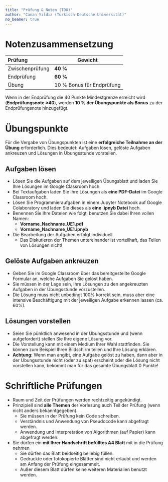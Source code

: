 ```yaml
---
title: "Prüfung & Noten (TDU)"
author: "Canan Yıldız (Türkisch-Deutsche Universität)"
no_beamer: true
---
```



# Notenzusammensetzung

| Prüfung         | Gewicht                          |
|:----------------|----------------------------------|
| Zwischenprüfung | **40 %**                         |
| Endprüfung      | **60 %**                         |
| Übung           | 10 % Bonus für Endprüfung        |


Wenn in der Endprüfung die 40 Punkte Mindestgrenze erreicht wird (**Endprüfungsnote ≥40**),
werden **10 % der Übungspunkte als Bonus** zu der Endprüfungsnote hinzugefügt.

# Übungspunkte

Für die Vergabe von Übungspunkten ist eine **erfolgreiche Teilnahme an der Übung** erforderlich. Dies bedeutet: Aufgaben lösen, gelöste Aufgaben ankreuzen und Lösungen in Übungsstunde vorstellen.

## Aufgaben lösen
*   Lösen Sie die Aufgaben auf dem jeweiligen Übungsblatt und laden Sie Ihre Lösungen im Google Classroom hoch.
*   Bei Textaufgaben laden Sie Ihre Lösungen als **eine PDF-Datei** im Google Classroom hoch.
*   Lösen Sie Programmieraufgaben in einem Jupyter Notebook auf Google Colaboratory und laden Sie dieses als **eine .ipnyb Datei** hoch.
*   Benennen Sie Ihre Dateien wie folgt, benutzen Sie dabei Ihren vollen Namen:
    *   **Vorname_Nachname_UE1.pdf**
    *   **Vorname_Nachname_UE1.ipnyb**
*   Die Bearbeitung der Aufgaben erfolgt individuell.
    *   Das Diskutieren der Themen untereinander ist vorteilhaft, das Teilen von Lösungen nicht!

## Gelöste Aufgaben ankreuzen
*   Geben Sie im Google Classroom über das bereitgestellte Google Formular an, welche Aufgaben Sie gelöst haben.
*   Sie müssen in der Lage sein, Ihre Lösungen zu den angekreuzten Aufgaben in der Übungsstunde vorzustellen.
*   Die Lösung muss nicht unbedingt 100% korrekt sein, muss aber eine intensive Beschäftigung mit der jeweiligen Aufgabe erkennen lassen (ca. 60%).

## Lösungen vorstellen
*   Seien Sie pünktlich anwesend in der Übungsstunde und (wenn aufgefordert) stellen Sie Ihre eigene Lösung vor.
*   Die Vorstellung kann mit einem Medium Ihrer Wahl stattfinden. Sie können zum Beispiel Ihren Bildschirm teilen und Ihre Lösung erklären.
*   **Achtung:** Wenn man angibt, eine Aufgabe gelöst zu haben, dann aber in der Übungsstunde nicht (oder zu spät)
erscheint oder die Lösung nicht vorstellen kann, bekommt man für das gesamte Übungsblatt 0 Punkte!

# Schriftliche Prüfungen
*   Raum und Zeit der Prüfungen werden rechtzeitig angekündigt.
*   Prinzipiell sind **alle Themen** der Vorlesung auch Teil der Prüfung (wenn nicht anders bekanntgegeben).
    *   Sie müssen in der Prüfung kein Code schreiben.
    *   Verständnis und Anwendung von Pseudocode kann abgefragt werden.
    *   Anwendung und Interpretation von Algorithmen (auf Papier) kann abgefragt werden.
*   Sie dürfen ein **mit Ihrer Handschrift befülltes A4 Blatt** mit in die Prüfung nehmen
    *   Sie dürfen das Blatt beidseitig beliebig füllen.
    *   Gedruckte oder fotokopierte Blätter sind nicht erlaubt und werden am Anfang der Prüfung eingesammelt.
    *   Außer diesem Blatt dürfen keine weiteren Materialien benutzt werden.
